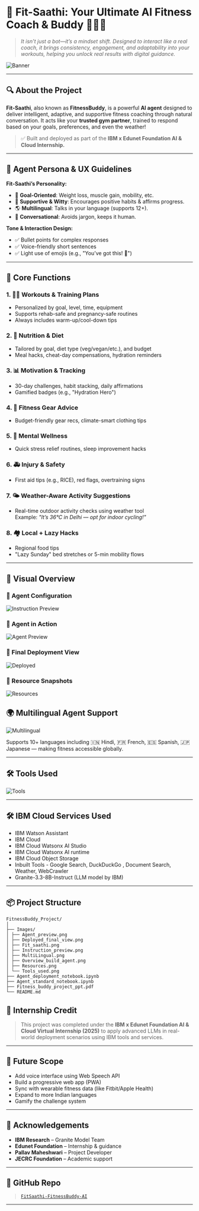 # 💪 Fit-Saathi: Your Ultimate AI Fitness Coach & Buddy 🤖🏃‍♀️  
> *It isn’t just a bot—it’s a mindset shift.
Designed to interact like a real coach, it brings consistency, engagement, and adaptability into your workouts, helping you unlock real results with digital guidance.*

![Banner](Images/Fit_saathi.png)

---

## 🔍 About the Project

**Fit-Saathi**, also known as **FitnessBuddy**, is a powerful **AI agent** designed to deliver intelligent, adaptive, and supportive fitness coaching through natural conversation. It acts like your **trusted gym partner**, trained to respond based on your goals, preferences, and even the weather!

> ✅ Built and deployed as part of the **IBM x Edunet Foundation AI & Cloud Internship.**

---

## 🧠 Agent Persona & UX Guidelines

**Fit-Saathi’s Personality:**
- 🎯 **Goal-Oriented**: Weight loss, muscle gain, mobility, etc.
- 🧘 **Supportive & Witty**: Encourages positive habits & affirms progress.
- 🌎 **Multilingual**: Talks in your language (supports 12+).
- 💬 **Conversational**: Avoids jargon, keeps it human.

**Tone & Interaction Design:**
- ✅ Bullet points for complex responses
- ✅ Voice-friendly short sentences
- ✅ Light use of emojis (e.g., "You’ve got this! 💪")

---

## 🧩 Core Functions

### 1. 🏋️‍♂️ Workouts & Training Plans
- Personalized by goal, level, time, equipment
- Supports rehab-safe and pregnancy-safe routines
- Always includes warm-up/cool-down tips

### 2. 🍎 Nutrition & Diet
- Tailored by goal, diet type (veg/vegan/etc.), and budget
- Meal hacks, cheat-day compensations, hydration reminders

### 3. 📊 Motivation & Tracking
- 30-day challenges, habit stacking, daily affirmations
- Gamified badges (e.g., "Hydration Hero")

### 4. 👟 Fitness Gear Advice
- Budget-friendly gear recs, climate-smart clothing tips

### 5. 🧠 Mental Wellness
- Quick stress relief routines, sleep improvement hacks

### 6. 🚑 Injury & Safety
- First aid tips (e.g., RICE), red flags, overtraining signs

### 7. 🌤️ Weather-Aware Activity Suggestions
- Real-time outdoor activity checks using weather tool  
  Example: *"It’s 36°C in Delhi — opt for indoor cycling!"*

### 8. 🏘️ Local + Lazy Hacks
- Regional food tips
- "Lazy Sunday" bed stretches or 5-min mobility flows

---
## 📸 Visual Overview

### 🔧 Agent Configuration  
![Instruction Preview](Images/Instruction_preview.png)

### 🤖 Agent in Action  
![Agent Preview](Images/Agent_preview.png)

### 🚀 Final Deployment View  
![Deployed](Images/Deployed_final_view.png)

### 🔗 Resource Snapshots  
![Resources](Images/Resources.png)

## 🌍 Multilingual Agent Support

![Multilingual](Images/MultiLingual.png)

Supports 10+ languages including 🇮🇳 Hindi, 🇫🇷 French, 🇪🇸 Spanish, 🇯🇵 Japanese — making fitness accessible globally.

---

## 🛠️ Tools Used

![Tools](Images/Tools_used.png)


---

## 🛠️ IBM Cloud Services Used

- IBM Watson Assistant  
- IBM Cloud
- IBM Cloud Watsonx AI Studio
- IBM Cloud Watsonx AI runtime
- IBM Cloud Object Storage
- Inbuilt Tools - Google Search, DuckDuckGo , Document Search, Weather, WebCrawler
- Granite-3.3-8B-Instruct (LLM model by IBM)

---

## 📦 Project Structure
```
FitnessBuddy_Project/
│
├── Images/
│ ├── Agent_preview.png
│ ├── Deployed_final_view.png
│ ├── Fit_saathi.png
│ ├── Instruction_preview.png
│ ├── MultiLingual.png
│ ├── Overview_build_agent.png
│ ├── Resources.png
│ └── Tools_used.png
├── Agent_deployment_notebook.ipynb
├── Agent_standard_notebook.ipynb
├── Fitness_buddy_project_ppt.pdf
└── README.md
```



## 🧾 Internship Credit

> This project was completed under the **IBM x Edunet Foundation AI & Cloud Virtual Internship (2025)** to apply advanced LLMs in real-world deployment scenarios using IBM tools and services.


---

## 🧠 Future Scope

- Add voice interface using Web Speech API  
- Build a progressive web app (PWA)  
- Sync with wearable fitness data (like Fitbit/Apple Health)  
- Expand to more Indian languages  
- Gamify the challenge system

---

## 🤝 Acknowledgements

- **IBM Research** – Granite Model Team  
- **Edunet Foundation** – Internship & guidance  
- **Pallav Maheshwari** – Project Developer  
- **JECRC Foundation** – Academic support

---

## 📌 GitHub Repo

> [`FitSaathi-FitnessBuddy-AI`](https://github.com/Pallavv08/FitSaathi-FitnessBuddy-AI)

---




